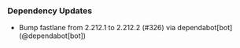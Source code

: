 ### Dependency Updates
* Bump fastlane from 2.212.1 to 2.212.2 (#326) via dependabot[bot] (@dependabot[bot])
